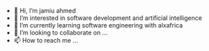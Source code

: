 - 👋 Hi, I’m jamiu ahmed
- 👀 I’m interested in software development and artificial intelligence
- 🌱 I’m currently learning software engineering with alxafrica
- 💞️ I’m looking to collaborate on ...
- 📫 How to reach me ...

<!---
jamjam-star/jamjam-star is a ✨ special ✨ repository because its `README.md` (this file) appears on your GitHub profile.
You can click the Preview link to take a look at your changes.
--->
